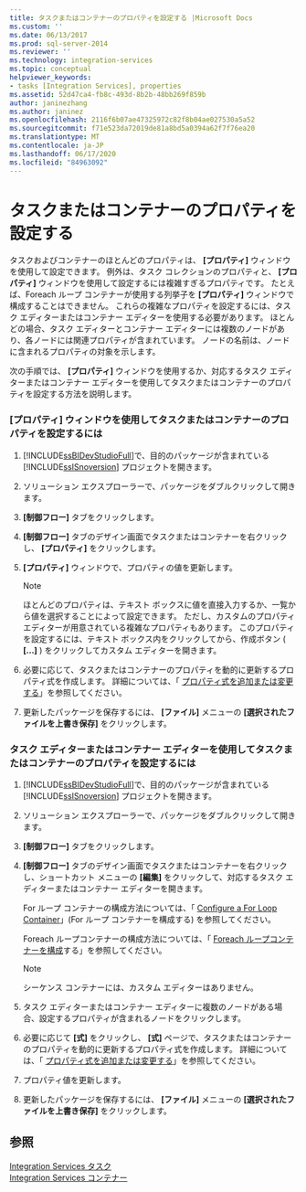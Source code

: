 ```yaml
---
title: タスクまたはコンテナーのプロパティを設定する |Microsoft Docs
ms.custom: ''
ms.date: 06/13/2017
ms.prod: sql-server-2014
ms.reviewer: ''
ms.technology: integration-services
ms.topic: conceptual
helpviewer_keywords:
- tasks [Integration Services], properties
ms.assetid: 52d47ca4-fb8c-493d-8b2b-48bb269f859b
author: janinezhang
ms.author: janinez
ms.openlocfilehash: 2116f6b07ae47325972c82f8b04ae027530a5a52
ms.sourcegitcommit: f71e523da72019de81a8bd5a0394a62f7f76ea20
ms.translationtype: MT
ms.contentlocale: ja-JP
ms.lasthandoff: 06/17/2020
ms.locfileid: "84963092"
---
```

# <a name="set-the-properties-of-a-task-or-container"></a>タスクまたはコンテナーのプロパティを設定する
  タスクおよびコンテナーのほとんどのプロパティは、 **[プロパティ]** ウィンドウを使用して設定できます。 例外は、タスク コレクションのプロパティと、 **[プロパティ]** ウィンドウを使用して設定するには複雑すぎるプロパティです。 たとえば、Foreach ループ コンテナーが使用する列挙子を **[プロパティ]** ウィンドウで構成することはできません。 これらの複雑なプロパティを設定するには、タスク エディターまたはコンテナー エディターを使用する必要があります。 ほとんどの場合、タスク エディターとコンテナー エディターには複数のノードがあり、各ノードには関連プロパティが含まれています。 ノードの名前は、ノードに含まれるプロパティの対象を示します。  
  
 次の手順では、 **[プロパティ]** ウィンドウを使用するか、対応するタスク エディターまたはコンテナー エディターを使用してタスクまたはコンテナーのプロパティを設定する方法を説明します。  
  
### <a name="to-set-the-properties-of-a-task-or-container-by-using-the-properties-window"></a>[プロパティ] ウィンドウを使用してタスクまたはコンテナーのプロパティを設定するには  
  
1.  [!INCLUDE[ssBIDevStudioFull](../includes/ssbidevstudiofull-md.md)]で、目的のパッケージが含まれている [!INCLUDE[ssISnoversion](../includes/ssisnoversion-md.md)] プロジェクトを開きます。  
  
2.  ソリューション エクスプローラーで、パッケージをダブルクリックして開きます。  
  
3.  **[制御フロー]** タブをクリックします。  
  
4.  **[制御フロー]** タブのデザイン画面でタスクまたはコンテナーを右クリックし、 **[プロパティ]** をクリックします。  
  
5.  **[プロパティ]** ウィンドウで、プロパティの値を更新します。  
  
    > [!NOTE]  
    >  ほとんどのプロパティは、テキスト ボックスに値を直接入力するか、一覧から値を選択することによって設定できます。 ただし、カスタムのプロパティ エディターが用意されている複雑なプロパティもあります。 このプロパティを設定するには、テキスト ボックス内をクリックしてから、作成ボタン ( **[...]** ) をクリックしてカスタム エディターを開きます。  
  
6.  必要に応じて、タスクまたはコンテナーのプロパティを動的に更新するプロパティ式を作成します。 詳細については、「 [プロパティ式を追加または変更する](expressions/add-or-change-a-property-expression.md)」を参照してください。  
  
7.  更新したパッケージを保存するには、 **[ファイル]** メニューの **[選択されたファイルを上書き保存]** をクリックします。  
  
### <a name="to-set-the-properties-of-a-task-or-container-by-using-a-task-or-container-editor"></a>タスク エディターまたはコンテナー エディターを使用してタスクまたはコンテナーのプロパティを設定するには  
  
1.  [!INCLUDE[ssBIDevStudioFull](../includes/ssbidevstudiofull-md.md)]で、目的のパッケージが含まれている [!INCLUDE[ssISnoversion](../includes/ssisnoversion-md.md)] プロジェクトを開きます。  
  
2.  ソリューション エクスプローラーで、パッケージをダブルクリックして開きます。  
  
3.  **[制御フロー]** タブをクリックします。  
  
4.  **[制御フロー]** タブのデザイン画面でタスクまたはコンテナーを右クリックし、ショートカット メニューの **[編集]** をクリックして、対応するタスク エディターまたはコンテナー エディターを開きます。  
  
     For ループ コンテナーの構成方法については、「 [Configure a For Loop Container](control-flow/for-loop-container.md)」(For ループ コンテナーを構成する) を参照してください。  
  
     Foreach ループコンテナーの構成方法については、「 [Foreach ループコンテナーを構成](control-flow/foreach-loop-container.md)する」を参照してください。  
  
    > [!NOTE]  
    >  シーケンス コンテナーには、カスタム エディターはありません。  
  
5.  タスク エディターまたはコンテナー エディターに複数のノードがある場合、設定するプロパティが含まれるノードをクリックします。  
  
6.  必要に応じて **[式]** をクリックし、 **[式]** ページで、タスクまたはコンテナーのプロパティを動的に更新するプロパティ式を作成します。 詳細については、「 [プロパティ式を追加または変更する](expressions/add-or-change-a-property-expression.md)」を参照してください。  
  
7.  プロパティ値を更新します。  
  
8.  更新したパッケージを保存するには、 **[ファイル]** メニューの **[選択されたファイルを上書き保存]** をクリックします。  
  
## <a name="see-also"></a>参照  
 [Integration Services タスク](control-flow/integration-services-tasks.md)   
 [Integration Services コンテナー](control-flow/integration-services-containers.md)  
  
  
